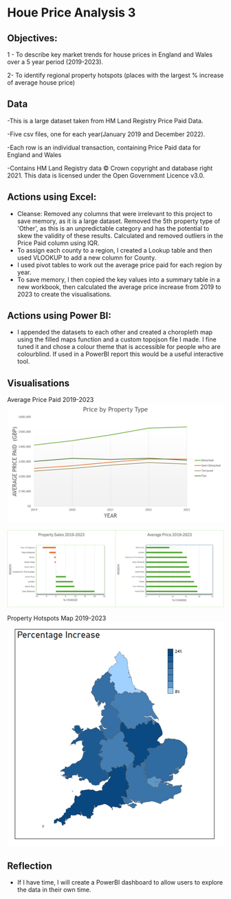 # Houe Price Analysis 3

## Objectives:

1 - To describe key market trends for house prices in England and Wales over a 5 year period (2019-2023). 

2- To identify regional property hotspots (places with the largest % increase of average house price)

## Data

-This is a large dataset taken from HM Land Registry Price Paid Data. 

-Five csv files, one for each year(January 2019 and December 2022).

-Each row is an individual transaction, containing Price Paid data for England and Wales 

-Contains HM Land Registry data © Crown copyright and database right 2021. This data is licensed under the Open Government Licence v3.0.

## Actions using Excel:

- Cleanse: Removed any columns that were irrelevant to this project to save memory, as it is a large dataset. Removed the 5th property type of 'Other', as this is an unpredictable category and has the potential to skew the validity of these results. Calculated and removed outliers in the Price Paid column using IQR.
- To assign each county to a region, I created a Lookup table and then used VLOOKUP to add a new column for County.
- I used pivot tables to work out the average price paid for each region by year.
- To save memory, I then copied the key values into a summary table in a new workbook, then calculated the average price increase from 2019 to 2023 to create the visualisations.


## Actions using Power BI:

- I appended the datasets to each other and created a choropleth map using the filled maps function and a custom topojson file I made. I fine tuned it and chose a colour theme that is accessible for people who are colourblind. If used in a PowerBI report this would be a useful interactive tool.

## Visualisations

Average Price Paid 2019-2023
![Alt text](https://github.com/IsabelWh/DataAnalysisProjects/blob/main/PriceByType.png)


![Alt text](https://github.com/IsabelWh/DataAnalysisProjects/blob/main/RegionalOverview.png)

Property Hotspots Map 2019-2023
![Alt text](https://github.com/IsabelWh/DataAnalysisProjects/blob/main/ChoroplethHotspot.png)

## Reflection

- If I have time, I will create a PowerBI dashboard to allow users to explore the data in their own time.
